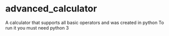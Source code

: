 # advanced_calculator
A calculator that supports all basic operators and was created in python
To run it you must need python 3
